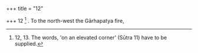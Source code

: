 +++
title = "12"

+++
12 [^4] . To the north-west the Gārhapatya fire,


[^4]:  12, 13. The words, 'on an elevated corner' (Sūtra 11) have to be supplied.
